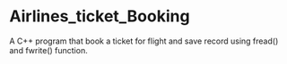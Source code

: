 # Airlines_ticket_Booking
A C++ program that book a ticket for flight and save record using fread() and fwrite() function.
